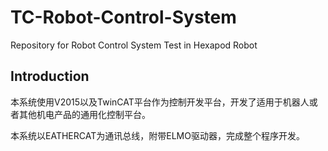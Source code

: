 # TC-Robot-Control-System
Repository for Robot Control System Test in Hexapod Robot
## Introduction
本系统使用V2015以及TwinCAT平台作为控制开发平台，开发了适用于机器人或者其他机电产品的通用化控制平台。

本系统以EATHERCAT为通讯总线，附带ELMO驱动器，完成整个程序开发。
